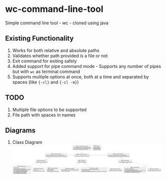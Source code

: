 # wc-command-line-tool
Simple command line tool - wc - cloned using java

## Existing Functionality
1. Works for both relative and absolute paths
2. Validates whether path provided is a file or not
3. Exit command for exiting safely
4. Added support for pipe command mode - Supports any number of pipes but with `wc` as terminal command
5. Supports multiple options at once, both at a time
   and separated by spaces (like `{-cl}` and `{-cl -m}`)

## TODO
1. Multiple file options to be supported
2. File path with spaces in names

## Diagrams
1. Class Diagram
![Class diagram for wc-command-line-tool](resources/wc-command-line-tool-class-diagram.png "Class diagram")